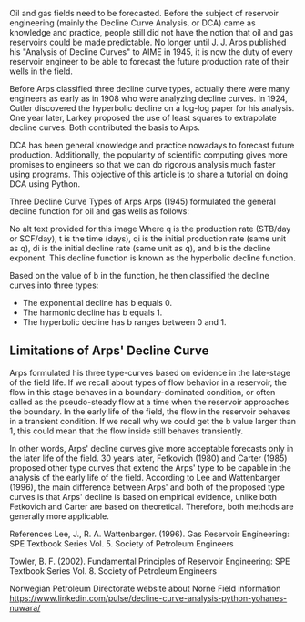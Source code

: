 Oil and gas fields need to be forecasted. Before the subject of reservoir engineering (mainly the Decline Curve Analysis, or DCA) came as knowledge and practice, people still did not have the notion that oil and gas reservoirs could be made predictable. No longer until J. J. Arps published his "Analysis of Decline Curves" to AIME in 1945, it is now the duty of every reservoir engineer to be able to forecast the future production rate of their wells in the field.

Before Arps classified three decline curve types, actually there were many engineers as early as in 1908 who were analyzing decline curves. In 1924, Cutler discovered the hyperbolic decline on a log-log paper for his analysis. One year later, Larkey proposed the use of least squares to extrapolate decline curves. Both contributed the basis to Arps.

DCA has been general knowledge and practice nowadays to forecast future production. Additionally, the popularity of scientific computing gives more promises to engineers so that we can do rigorous analysis much faster using programs. This objective of this article is to share a tutorial on doing DCA using Python.

Three Decline Curve Types of Arps
Arps (1945) formulated the general decline function for oil and gas wells as follows:

No alt text provided for this image
Where q is the production rate (STB/day or SCF/day), t is the time (days), qi is the initial production rate (same unit as q), di is the initial decline rate (same unit as q), and b is the decline exponent. This decline function is known as the hyperbolic decline function.

Based on the value of b in the function, he then classified the decline curves into three types:

* The exponential decline has b equals 0.
* The harmonic decline has b equals 1.
* The hyperbolic decline has b ranges between 0 and 1.

## Limitations of Arps' Decline Curve
Arps formulated his three type-curves based on evidence in the late-stage of the field life. If we recall about types of flow behavior in a reservoir, the flow in this stage behaves in a boundary-dominated condition, or often called as the pseudo-steady flow at a time when the reservoir approaches the boundary. In the early life of the field, the flow in the reservoir behaves in a transient condition. If we recall why we could get the b value larger than 1, this could mean that the flow inside still behaves transiently.

In other words, Arps' decline curves give more acceptable forecasts only in the later life of the field. 30 years later, Fetkovich (1980) and Carter (1985) proposed other type curves that extend the Arps' type to be capable in the analysis of the early life of the field. According to Lee and Wattenbarger (1996), the main difference between Arps' and both of the proposed type curves is that Arps' decline is based on empirical evidence, unlike both Fetkovich and Carter are based on theoretical. Therefore, both methods are generally more applicable.

References
Lee, J., R. A. Wattenbarger. (1996). Gas Reservoir Engineering: SPE Textbook Series Vol. 5. Society of Petroleum Engineers

Towler, B. F. (2002). Fundamental Principles of Reservoir Engineering: SPE Textbook Series Vol. 8. Society of Petroleum Engineers

Norwegian Petroleum Directorate website about Norne Field information
https://www.linkedin.com/pulse/decline-curve-analysis-python-yohanes-nuwara/

